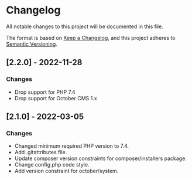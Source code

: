 # Changelog
All notable changes to this project will be documented in this file.

The format is based on [Keep a Changelog](https://keepachangelog.com/en/1.0.0/),
and this project adheres to [Semantic Versioning](https://semver.org/spec/v2.0.0.html).

## [2.2.0] - 2022-11-28

### Changes

- Drop support for PHP 7.4
- Drop support for October CMS 1.x

## [2.1.0] - 2022-03-05

### Changes

- Changed minimum required PHP version to 7.4.
- Add .gitattributes file.
- Update composer version constraints for composer/installers package.
- Change config.php code style.
- Add version constraint for october/system.
